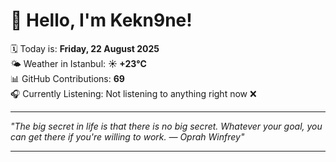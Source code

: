 # 👋 Hello, I'm Kekn9ne!

🗓️ Today is: **Friday, 22 August 2025**  
🌤️ Weather in Istanbul: **☀️   +23°C**  
📊 GitHub Contributions: **69**  
🎧 Currently Listening: Not listening to anything right now ❌

---

_"The big secret in life is that there is no big secret. Whatever your goal, you can get there if you're willing to work. — *Oprah Winfrey*"_

---

